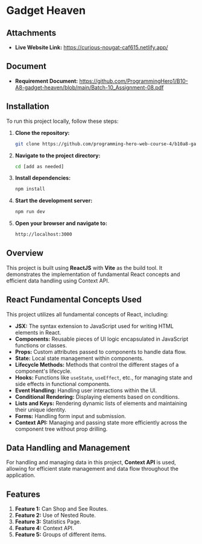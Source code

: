 # Gadget Heaven

## Attachments

- **Live Website Link:** https://curious-nougat-caf615.netlify.app/

## Document

- **Requirement Document:** https://github.com/ProgrammingHero1/B10-A8-gadget-heaven/blob/main/Batch-10_Assignment-08.pdf

## Installation

To run this project locally, follow these steps:

1. **Clone the repository:**

    ```bash
    git clone https://github.com/programming-hero-web-course-4/b10a8-gadget-heaven-Nur-Araf
    ```

2. **Navigate to the project directory:**

    ```bash
    cd [add as needed]
    ```

3. **Install dependencies:**

    ```bash
    npm install
    ```

4. **Start the development server:**

    ```bash
    npm run dev
    ```

5. **Open your browser and navigate to:**

    ```bash
    http://localhost:3000
    ```

## Overview

This project is built using **ReactJS** with **Vite** as the build tool. It demonstrates the implementation of fundamental React concepts and efficient data handling using Context API.

## React Fundamental Concepts Used

This project utilizes all fundamental concepts of React, including:

- **JSX:** The syntax extension to JavaScript used for writing HTML elements in React.
- **Components:** Reusable pieces of UI logic encapsulated in JavaScript functions or classes.
- **Props:** Custom attributes passed to components to handle data flow.
- **State:** Local state management within components.
- **Lifecycle Methods:** Methods that control the different stages of a component's lifecycle.
- **Hooks:** Functions like `useState`, `useEffect`, etc., for managing state and side effects in functional components.
- **Event Handling:** Handling user interactions within the UI.
- **Conditional Rendering:** Displaying elements based on conditions.
- **Lists and Keys:** Rendering dynamic lists of elements and maintaining their unique identity.
- **Forms:** Handling form input and submission.
- **Context API:** Managing and passing state more efficiently across the component tree without prop drilling.

## Data Handling and Management

For handling and managing data in this project, **Context API** is used, allowing for efficient state management and data flow throughout the application.

## Features

1. **Feature 1:** Can Shop and See Routes.
2. **Feature 2:** Use of Nested Route.
3. **Feature 3:** Statistics Page.
4. **Feature 4:** Context API.
5. **Feature 5:** Groups of different items.

